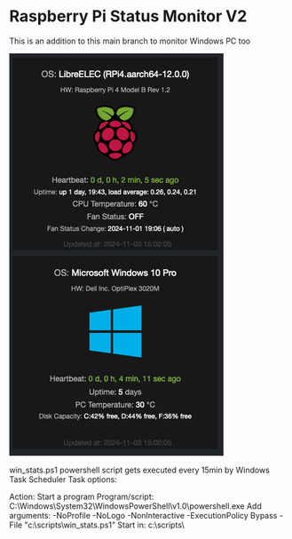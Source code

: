 <h1>Raspberry Pi Status Monitor V2</h1>

This is an addition to this main branch to monitor Windows PC too

![alt text](https://github.com/kkuderko/raspberry-pi-status-monitor/blob/v2/screenshot02.png)

win_stats.ps1 powershell script gets executed every 15min by Windows Task Scheduler
Task options:

Action: Start a program
Program/script: C:\Windows\System32\WindowsPowerShell\v1.0\powershell.exe
Add arguments: -NoProfile -NoLogo -NonInteractive -ExecutionPolicy Bypass -File "c:\scripts\win_stats.ps1"
Start in: c:\scripts\
